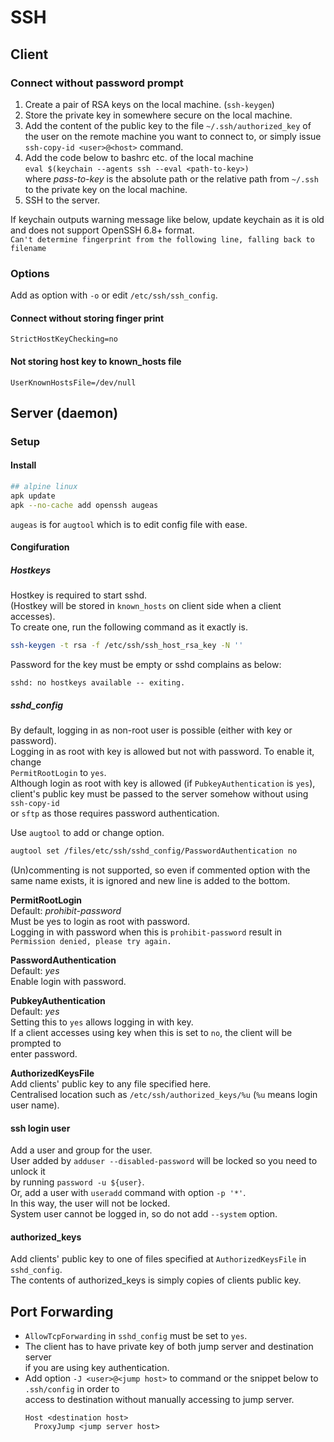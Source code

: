 # SSH

## Client

### Connect without password prompt
1. Create a pair of RSA keys on the local machine. (`ssh-keygen`)
1. Store the private key in somewhere secure on the local machine.
1. Add the content of the public key to the file `~/.ssh/authorized_key` of the user
on the remote machine you want to connect to,
or simply issue `ssh-copy-id <user>@<host>` command.
1. Add the code below to bashrc etc. of the local machine  
`eval $(keychain --agents ssh --eval <path-to-key>)`  
where *pass-to-key* is the absolute path or the relative path from `~/.ssh` to the private key on
the local machine.  
1. SSH to the server.

If keychain outputs warning message like below, update keychain as it is old and does not support
OpenSSH 6.8+ format.  
`Can't determine fingerprint from the following line, falling back to filename`

### Options 
Add as option with `-o` or edit `/etc/ssh/ssh_config`.

#### Connect without storing finger print  
`StrictHostKeyChecking=no`

#### Not storing host key to known_hosts file
`UserKnownHostsFile=/dev/null`

## Server (daemon)

### Setup

#### Install
```sh
## alpine linux
apk update
apk --no-cache add openssh augeas
```
`augeas` is for `augtool` which is to edit config file with ease.

#### Congifuration

##### Hostkeys
Hostkey is required to start sshd.  
(Hostkey will be stored in `known_hosts` on client side when a client accesses).  
To create one, run the following command as it exactly is.  
```sh
ssh-keygen -t rsa -f /etc/ssh/ssh_host_rsa_key -N ''
```
Password for the key must be empty or sshd complains as below:
```
sshd: no hostkeys available -- exiting.
```

##### sshd_config
By default, logging in as non-root user is possible (either with key or password).  
Logging in as root with key is allowed but not with password. To enable it, change  
`PermitRootLogin` to `yes`.  
Although login as root with key is allowed (if `PubkeyAuthentication` is `yes`),  
client's public key must be passed to the server somehow without using `ssh-copy-id`  
or `sftp` as those requires password authentication.  

Use `augtool` to add or change option.  
```sh
augtool set /files/etc/ssh/sshd_config/PasswordAuthentication no
```
(Un)commenting is not supported, so even if commented option with the same name exists,
it is ignored and new line is added to the bottom.

**PermitRootLogin**  
Default: _prohibit-password_  
Must be yes to login as root with password.  
Logging in with password when this is `prohibit-password` result in `Permission denied, please try again.`

**PasswordAuthentication**  
Default: _yes_  
Enable login with password.  

**PubkeyAuthentication**  
Default: _yes_  
Setting this to `yes` allows logging in with key.  
If a client accesses using key when this is set to `no`, the client will be prompted to  
enter password.

**AuthorizedKeysFile**  
Add clients' public key to any file specified here.  
Centralised location such as `/etc/ssh/authorized_keys/%u` (`%u` means login user name).

#### ssh login user
Add a user and group for the user.  
User added by `adduser --disabled-password` will be locked so you need to unlock it  
by running `password -u ${user}`.  
Or, add a user with `useradd` command with option `-p '*'`.  
In this way, the user will not be locked.  
System user cannot be logged in, so do not add `--system` option.

#### authorized_keys
Add clients' public key to one of files specified at `AuthorizedKeysFile` in `sshd_config`.  
The contents of authorized_keys is simply copies of clients public key.

## Port Forwarding
- `AllowTcpForwarding` in `sshd_config` must be set to `yes`.
- The client has to have private key of both jump server and destination server  
  if you are using key authentication.
- Add option `-J <user>@<jump host>` to command or the snippet below to `.ssh/config` in order to  
  access to destination without manually accessing to jump server.
  ```
  Host <destination host>
    ProxyJump <jump server host>
  ```
